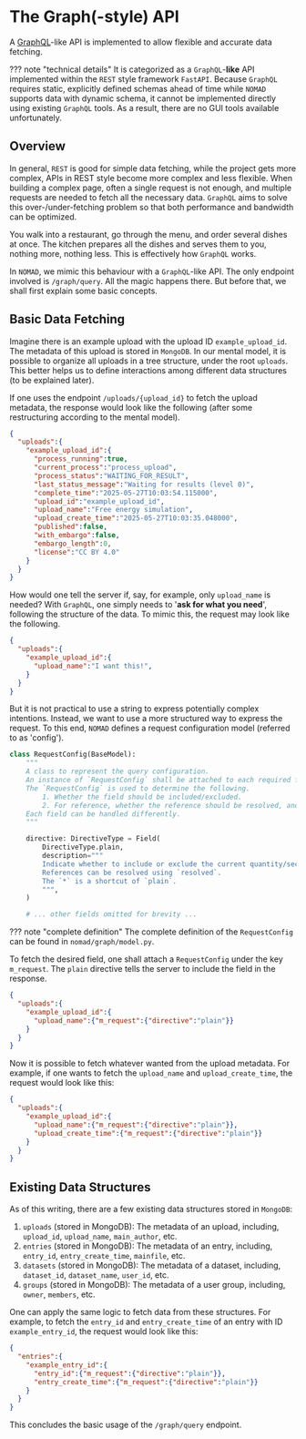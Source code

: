 # The Graph(-style) API

A [GraphQL](https://graphql.org/)-like API is implemented to allow flexible and accurate data fetching.

??? note "technical details"
    It is categorized as a `GraphQL`-**like** API implemented within the `REST` style framework `FastAPI`.
    Because `GraphQL` requires static, explicitly defined schemas ahead of time while `NOMAD` supports data with dynamic schema,
    it cannot be implemented directly using existing `GraphQL` tools.
    As a result, there are no GUI tools available unfortunately.

## Overview

In general, `REST` is good for simple data fetching, while the project gets more complex, APIs in REST style become more complex and less flexible.
When building a complex page, often a single request is not enough, and multiple requests are needed to fetch all the necessary data.
`GraphQL` aims to solve this over-/under-fetching problem so that both performance and bandwidth can be optimized.

You walk into a restaurant, go through the menu, and order several dishes at once.
The kitchen prepares all the dishes and serves them to you, nothing more, nothing less.
This is effectively how `GraphQL` works.

In `NOMAD`, we mimic this behaviour with a `GraphQL`-like API.
The only endpoint involved is `/graph/query`.
All the magic happens there.
But before that, we shall first explain some basic concepts.

## Basic Data Fetching

Imagine there is an example upload with the upload ID `example_upload_id`.
The metadata of this upload is stored in `MongoDB`.
In our mental model, it is possible to organize all uploads in a tree structure, under the root `uploads`.
This better helps us to define interactions among different data structures (to be explained later).

If one uses the endpoint `/uploads/{upload_id}` to fetch the upload metadata,
the response would look like the following (after some restructuring according to the mental model).

```json title="an example upload"
{
  "uploads":{
    "example_upload_id":{
      "process_running":true,
      "current_process":"process_upload",
      "process_status":"WAITING_FOR_RESULT",
      "last_status_message":"Waiting for results (level 0)",
      "complete_time":"2025-05-27T10:03:54.115000",
      "upload_id":"example_upload_id",
      "upload_name":"Free energy simulation",
      "upload_create_time":"2025-05-27T10:03:35.048000",
      "published":false,
      "with_embargo":false,
      "embargo_length":0,
      "license":"CC BY 4.0"
    }
  }
}
```

How would one tell the server if, say, for example, only `upload_name` is needed?
With `GraphQL`, one simply needs to '__ask for what you need__', following the structure of the data.
To mimic this, the request may look like the following.

```json title="a naive request"
{
  "uploads":{
    "example_upload_id":{
      "upload_name":"I want this!",
    }
  }
}
```

But it is not practical to use a string to express potentially complex intentions.
Instead, we want to use a more structured way to express the request.
To this end, `NOMAD` defines a request configuration model (referred to as 'config').

```py title="request configuration model"
class RequestConfig(BaseModel):
    """
    A class to represent the query configuration.
    An instance of `RequestConfig` shall be attached to each required field.
    The `RequestConfig` is used to determine the following.
        1. Whether the field should be included/excluded.
        2. For reference, whether the reference should be resolved, and how to resolve it.
    Each field can be handled differently.
    """

    directive: DirectiveType = Field(
        DirectiveType.plain,
        description="""
        Indicate whether to include or exclude the current quantity/section.
        References can be resolved using `resolved`.
        The `*` is a shortcut of `plain`.
        """,
    )

    # ... other fields omitted for brevity ...
```

??? note "complete definition"
    The complete definition of the `RequestConfig` can be found in `nomad/graph/model.py`.

To fetch the desired field, one shall attach a `RequestConfig` under the key `m_request`.
The `plain` directive tells the server to include the field in the response.

```json title="the very first query" hl_lines="4"
{
  "uploads":{
    "example_upload_id":{
      "upload_name":{"m_request":{"directive":"plain"}}
    }
  }
}
```

Now it is possible to fetch whatever wanted from the upload metadata.
For example, if one wants to fetch the `upload_name` and `upload_create_time`, the request would look like this:

```json title="composing a query"
{
  "uploads":{
    "example_upload_id":{
      "upload_name":{"m_request":{"directive":"plain"}},
      "upload_create_time":{"m_request":{"directive":"plain"}}
    }
  }
}
```

## Existing Data Structures

As of this writing, there are a few existing data structures stored in `MongoDB`:

1. `uploads` (stored in MongoDB): The metadata of an upload, including, `upload_id`, `upload_name`, `main_author`, etc.
2. `entries` (stored in MongoDB): The metadata of an entry, including, `entry_id`, `entry_create_time`, `mainfile`, etc.
3. `datasets` (stored in MongoDB): The metadata of a dataset, including, `dataset_id`, `dataset_name`, `user_id`, etc.
4. `groups` (stored in MongoDB): The metadata of a user group, including, `owner`, `members`, etc.

One can apply the same logic to fetch data from these structures.
For example, to fetch the `entry_id` and `entry_create_time` of an entry with ID `example_entry_id`, the request would look like this:

```json title="fetching entry metadata"
{
  "entries":{
    "example_entry_id":{
      "entry_id":{"m_request":{"directive":"plain"}},
      "entry_create_time":{"m_request":{"directive":"plain"}}
    }
  }
}
```

This concludes the basic usage of the `/graph/query` endpoint.
